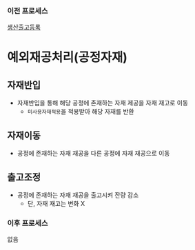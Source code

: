 ### 이전 프로세스

[생산출고등록](./생산출고등록.md#생산출고등록)

# 예외재공처리(공정자재)

## 자재반입

- 자재반입을 통해 해당 공정에 존재하는 자재 제공을 자재 재고로 이동
  - `미사용자재적용`을 적용받아 해당 자재를 반환

## 자재이동

- 공정에 존재하는 자재 재공을 다른 공정에 자재 재공으로 이동

## 출고조정

- 공정에 존재하는 자재 재공을 출고시켜 잔량 감소
  - 단, 자재 재고는 변화 X

### 이후 프로세스

없음
